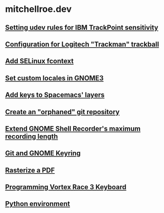 # mitchellroe.dev

## [Setting udev rules for IBM TrackPoint sensitivity](trackpoint-udev.md)

## [Configuration for Logitech "Trackman" trackball](logitech-trackball.md)

## [Add SELinux fcontext](selinux-fcontext.md)

## [Set custom locales in GNOME3](custom-locale-gnome3.md)

## [Add keys to Spacemacs' layers](spacemacs-projectile-search.md)

## [Create an "orphaned" git repository](git-checkout-orphan.md)

## [Extend GNOME Shell Recorder's maximum recording length](gnome-shell-recorder.md)

## [Git and GNOME Keyring](git-and-gnome-keyring.md)

## [Rasterize a PDF](rasterize-pdf.md)

## [Programming Vortex Race 3 Keyboard](race3-keyboard-programming.md)

## [Python environment](python-environment.md)
